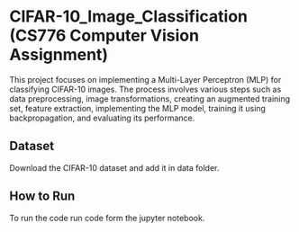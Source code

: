 # CIFAR-10_Image_Classification (CS776 Computer Vision Assignment)

This project focuses on implementing a Multi-Layer Perceptron (MLP) for classifying CIFAR-10 images. The process involves various steps such as data preprocessing, image transformations, creating an augmented training set, feature extraction, implementing the MLP model, training it using backpropagation, and evaluating its performance.


## Dataset

Download the CIFAR-10 dataset and add it in data folder.

## How to Run
To run the code run code form the jupyter notebook.